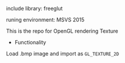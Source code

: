 include library: freeglut

runing environment: MSVS 2015

This is the repo for OpenGL rendering Texture


* Functionality

Load .bmp image and import as `GL_TEXTURE_2D`


